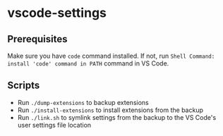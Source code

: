 # vscode-settings

## Prerequisites

Make sure you have `code` command installed. If not, run `Shell Command: install 'code' command in PATH` command in VS Code.

## Scripts

- Run `./dump-extensions` to backup extensions
- Run `./install-extensions` to install extensions from the backup
- Run `./link.sh` to symlink settings from the backup to the VS Code's user settings file location
